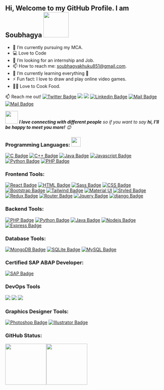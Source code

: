 
## Hi, Welcome to my GitHub Profile. I am Soubhagya <img src="https://c.tenor.com/uQJyw8sJs5kAAAAM/emoji-emoji-hello.gif" width="80">
- 🔭 I’m currently pursuing my MCA.
- :computer: Love to Code
- 🤔 I’m looking for an internship and Job.
- 📫 How to reach me: soubhagyakhuku851@gmail.com.
- 🌱 I’m currently learning everything 🤣
- ⚡ Fun fact: I love to draw and play online video games.
- 👨‍🍳 Love to Cook Food.

:mailbox: Reach me out!
[![Twitter Badge](https://img.shields.io/badge/Twitter-1DA1F2?style=for-the-badge&logo=twitter&logoColor=white)](https://twitter.com/soubhagya_khuku)
[![](https://img.shields.io/badge/YouTube-FF0000?style=for-the-badge&logo=youtube&logoColor=white)](https://www.youtube.com/c/DesignAndCoding)
[![](https://img.shields.io/badge/Facebook-1877F2?style=for-the-badge&logo=facebook&logoColor=white)](https://www.facebook.com/)
[![Linkedin Badge](https://img.shields.io/badge/LinkedIn-0077B5?style=for-the-badge&logo=linkedin&logoColor=white)](https://www.linkedin.com/in/soubhagya-ranjan-das-130483199/)
[![Mail Badge](https://img.shields.io/badge/Instagram-E4405F?style=for-the-badge&logo=instagram&logoColor=white)](https://www.instagram.com/soubhagya32_/)
[![Mail Badge](https://img.shields.io/badge/Gmail-D14836?style=for-the-badge&logo=gmail&logoColor=white)](mailto:soubhagyakhuku851@gmail.com)

<img src="https://media.giphy.com/media/LnQjpWaON8nhr21vNW/giphy.gif" width="40"> <em><b>I love connecting with different people</b> so if you want to say <b>hi, I'll be happy to meet you more!</b> :blush:</em>

### Programming Languages: <img src="https://media.giphy.com/media/WUlplcMpOCEmTGBtBW/giphy.gif" width="30">
[![C Badge](https://img.shields.io/badge/C-00599C?style=for-the-badge&logo=c&logoColor=white)](#)
[![C++ Badge](https://img.shields.io/badge/C%2B%2B-00599C?style=for-the-badge&logo=c%2B%2B&logoColor=white)](#)
[![Java Badge](https://img.shields.io/badge/Java-ED8B00?style=for-the-badge&logo=java&logoColor=white)](#)
[![Javascript Badge](https://img.shields.io/badge/-Javascript-F0DB4F?style=for-the-badge&labelColor=black&logo=javascript&logoColor=F0DB4F)](#) 
[![Python Badge](https://img.shields.io/badge/Python-14354C?style=for-the-badge&logo=python&logoColor=white)](#)
[![PHP Badge](https://img.shields.io/badge/PHP-777BB4?style=for-the-badge&logo=php&logoColor=white)](#)

### Frontend Tools:
[![React Badge](https://img.shields.io/badge/-React-61DBFB?style=for-the-badge&labelColor=black&logo=react&logoColor=61DBFB)](#) 
[![HTML Badge](https://img.shields.io/badge/HTML5-E34F26?style=for-the-badge&logo=html5&logoColor=white)](#)
[![Sass Badge](https://img.shields.io/badge/Sass-CC6699?style=for-the-badge&logo=sass&logoColor=white)](#)
[![CSS Badge](https://img.shields.io/badge/CSS3-1572B6?style=for-the-badge&logo=css3&logoColor=white)](#)
[![Bootstrap Badge](https://img.shields.io/badge/Bootstrap-563D7C?style=for-the-badge&logo=bootstrap&logoColor=white)](#)
[![Tailwind Badge](https://img.shields.io/badge/Tailwind_CSS-38B2AC?style=for-the-badge&logo=tailwind-css&logoColor=white)](#)
[![Material UI](	https://img.shields.io/badge/Material--UI-0081CB?style=for-the-badge&logo=material-ui&logoColor=white)](#)
[![Styled Badge](https://img.shields.io/badge/styled--components-DB7093?style=for-the-badge&logo=styled-components&logoColor=white)](#)
[![Redux Badge](https://img.shields.io/badge/Redux-593D88?style=for-the-badge&logo=redux&logoColor=white)](#)
[![Router Badge](https://img.shields.io/badge/React_Router-CA4245?style=for-the-badge&logo=react-router&logoColor=white)](#)
[![Jquery Badge](https://img.shields.io/badge/jQuery-0769AD?style=for-the-badge&logo=jquery&logoColor=white)](#)
[![django Badge](https://img.shields.io/badge/Django-092E20?style=for-the-badge&logo=django&logoColor=white)](#)

### Backend Tools:
[![PHP Badge](https://img.shields.io/badge/PHP-777BB4?style=for-the-badge&logo=php&logoColor=white)](#)
[![Python Badge](https://img.shields.io/badge/Python-14354C?style=for-the-badge&logo=python&logoColor=white)](#)
[![Java Badge](https://img.shields.io/badge/Java-ED8B00?style=for-the-badge&logo=java&logoColor=white)](#)
[![Nodejs Badge](https://img.shields.io/badge/-Nodejs-3C873A?style=for-the-badge&labelColor=black&logo=node.js&logoColor=3C873A)](#)
[![Express Badge](https://img.shields.io/badge/Express.js-404D59?style=for-the-badge)](#)

### Database Tools:
[![MongoDB Badge](https://img.shields.io/badge/MongoDB-4EA94B?style=for-the-badge&logo=mongodb&logoColor=white)](#)
[![SQLite Badge](https://img.shields.io/badge/SQLite-07405E?style=for-the-badge&logo=sqlite&logoColor=white)](#)
[![MySQL Badge](https://img.shields.io/badge/MySQL-00000F?style=for-the-badge&logo=mysql&logoColor=white)](#)

### Certified SAP ABAP Developer:
[![SAP Badge](https://img.shields.io/badge/SAP-0FAAFF?style=for-the-badge&logo=sap&logoColor=white)](#)

### DevOps Tools
[![](https://img.shields.io/badge/Heroku-430098?style=for-the-badge&logo=heroku&logoColor=white)](#)
[![](https://img.shields.io/badge/Amazon_AWS-232F3E?style=for-the-badge&logo=amazon-aws&logoColor=white)](#)
[![](https://img.shields.io/badge/Microsoft_Azure-0089D6?style=for-the-badge&logo=microsoft-azure&logoColor=white)](#)

### Graphics Designer Tools:
[![Photoshop Badge](https://aleen42.github.io/badges/src/photoshop.svg)](#)
[![Illustrator Badge](https://aleen42.github.io/badges/src/illustrator.svg)](#)

### GitHub Status:
<img align="" height='130px' src="https://github-readme-stats.vercel.app/api?username=SOUBHAGYA32&hide_title=true&show_icons=true&include_all_commits=true&line_height=21&bg_color=0,EC6C6C,FFD479,FFFC79,73FA79&theme=graywhite" /><img align="" height='130px' src="https://github-readme-stats.vercel.app/api/top-langs/?username=SOUBHAGYA32&hide_title=true&layout=compact&bg_color=0,73FA79,73FDFF,7A81FF&theme=graywhite" />

